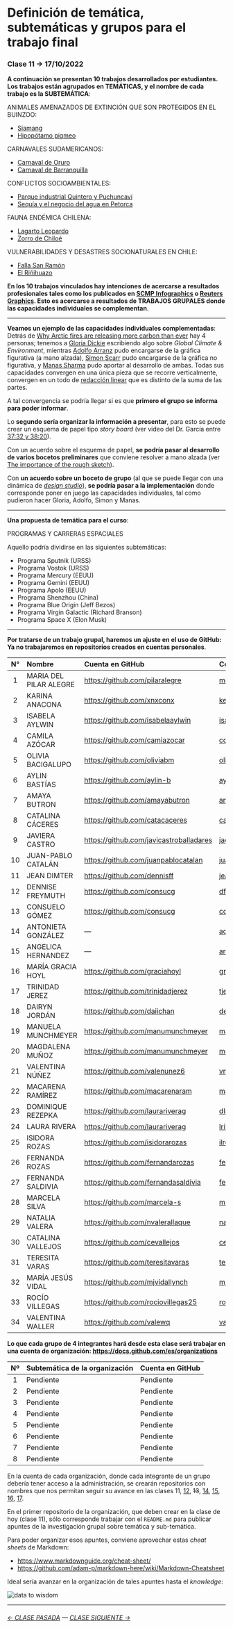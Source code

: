 # Definición de temática, subtemáticas y grupos para el trabajo final

###  Clase 11 → 17/10/2022

**A continuación se presentan 10 trabajos desarrollados por estudiantes. Los trabajos están agrupados en TEMÁTICAS, y el nombre de cada trabajo es la SUBTEMÁTICA**:

ANIMALES AMENAZADOS DE EXTINCIÓN QUE SON PROTEGIDOS EN EL BUINZOO: 

- [Siamang](https://siamang-infografia.github.io/final/)
- [Hipopótamo pigmeo](https://hipopotamo-pigmeo.github.io/final/)

CARNAVALES SUDAMERICANOS:

- [Carnaval de Oruro](https://orurocarnaval.github.io/Examen/)
- [Carnaval de Barranquilla](https://carnavaldebarranquilla.github.io/examen/)

CONFLICTOS SOCIOAMBIENTALES:

- [Parque industrial Quintero y Puchuncaví](https://personas-de-sacrificio.github.io/examen/)
- [Sequía y el negocio del agua en Petorca](https://paltorcas.github.io/examen/)

FAUNA ENDÉMICA CHILENA:

- [Lagarto Leopardo](https://lagarto-leopardo.github.io/entrega-final/)
- [Zorro de Chiloé](https://zorrodechiloe-infodigital.github.io/Zorro_de_Chiloe/)

VULNERABILIDADES Y DESASTRES SOCIONATURALES EN CHILE:

- [Falla San Ramón](https://fallasanramon-infografiadigital.github.io/entrega_final/)
- [El Riñihuazo](https://infografia-digital.github.io/rinihuazo-final/)

**En los 10 trabajos vinculados hay intenciones de acercarse a resultados profesionales tales como los publicados en [SCMP Infographics](https://www.scmp.com/infographic/) o [Reuters Graphics](https://graphics.reuters.com/). Esto es acercarse a resultados de TRABAJOS GRUPALES donde las capacidades individuales se complementan**. 

- - - - - - - - - - 

**Veamos un ejemplo de las capacidades individuales complementadas**: Detrás de [Why Arctic fires are releasing more carbon than ever](https://graphics.reuters.com/CLIMATE-CHANGE/WILDFIRE-EMISSIONS/zjvqkrwmnvx/) hay 4 personas; tenemos a [Gloria Dickie](https://twitter.com/GloriaDickie) escribiendo algo sobre *Global Climate & Environment*, mientras [Adolfo Arranz](https://twitter.com/adolfux) pudo encargarse de la gráfica figurativa (a mano alzada), [Simon Scarr](http://www.simonscarr.com/) pudo encargarse de la gráfica no figurativa, y [Manas Sharma](https://www.linkedin.com/in/manas-sharma-69b516179/) pudo aportar al desarrollo de ambas. Todas sus capacidades convergen en una única pieza que se recorre verticalmente, convergen en un todo de [redacción linear](https://www.youtube.com/watch?v=iEB3oILm-qQ&t=2010s) que es distinto de la suma de las partes.

A tal convergencia se podría llegar si es que **primero el grupo se informa para poder informar**. 

Lo **segundo sería organizar la información a presentar**, para esto se puede crear un esquema de papel tipo *story board* (ver video del Dr. García entre [37:32 y 38:20](https://youtu.be/iEB3oILm-qQ?t=2252)).

Con un acuerdo sobre el esquema de papel, **se podría pasar al desarrollo de varios bocetos preliminares** que conviene resolver a mano alzada (ver [The importance of the rough sketch](https://www.behance.net/gallery/37869347/Infographics-The-importance-of-the-rough-sketch)).

Con **un acuerdo sobre un boceto de grupo** (al que se puede llegar con una dinámica de [*design studio*](https://medium.com/@jc.stories/lean-ux-running-a-design-studio-8c0c94ae69d4)), **se podría pasar a la implementación** donde corresponde poner en juego las capacidades individuales, tal como pudieron hacer Gloria, Adolfo, Simon y Manas.

- - - - - - - - - - 

**Una propuesta de temática para el curso**: 

PROGRAMAS Y CARRERAS ESPACIALES

Aquello podría dividirse en las siguientes subtemáticas: 

- Programa Sputnik (URSS)
- Programa Vostok (URSS)
- Programa Mercury (EEUU)
- Programa Gemini (EEUU)
- Programa Apolo (EEUU)
- Programa Shenzhou (China)
- Programa Blue Origin (Jeff Bezos)
- Programa Virgin Galactic (Richard Branson)
- Programa Space X (Elon Musk)

- - - - - - - - - - 

**Por tratarse de un trabajo grupal, haremos un ajuste en el uso de GitHub: Ya no trabajaremos en repositorios creados en cuentas personales**. 

| N°    | Nombre  | Cuenta en GitHub | Correo |
|:-----:|:--------|:-----------------|:-------|
| 1 | MARIA DEL PILAR ALEGRE | https://github.com/pilaralegre | mdalegre@uc.cl |
| 2 | KARINA ANACONA | https://github.com/xnxconx | keanacona@uc.cl |
| 3 | ISABELA AYLWIN | https://github.com/isabelaaylwin | isabela.aylwin@uc.cl |
| 4 | CAMILA AZÓCAR | https://github.com/camiazocar | ccazocar@uc.cl |
| 5 | OLIVIA BACIGALUPO | https://github.com/oliviabm | oliviabm@uc.cl |
| 6 | AYLIN BASTÍAS | https://github.com/aylin-b | aylin.bastias@uc.cl |
| 7 | AMAYA BUTRON | https://github.com/amayabutron | amaya.butron@uc.cl |
| 8 | CATALINA CÁCERES | https://github.com/catacaceres | catalina.cceres@uc.cl |
| 9 | JAVIERA CASTRO | https://github.com/javicastroballadares | jacastroba@uc.cl |
| 10 | JUAN-PABLO CATALÁN | https://github.com/juanpablocatalan | juan-pablo.catalan@uc.cl |
| 11 | JEAN DIMTER | https://github.com/dennisff | jean.dimter@uc.cl |
| 12 | DENNISE FREYMUTH | https://github.com/consucg | dfreymuth@uc.cl |
| 13 | CONSUELO GÓMEZ | https://github.com/consucg | consuelo.gmez@uc.cl |
| 14 | ANTONIETA GONZÁLEZ | — | adgonzalez4@uc.cl |
| 15 | ANGELICA HERNANDEZ | — | angelica.hernandez@uc.cl |
| 16 | MARÍA GRACIA HOYL | https://github.com/graciahoyl | graciahoyl@uc.cl |
| 17 | TRINIDAD JEREZ | https://github.com/trinidadjerez | tjerez2@uc.cl |
| 18 | DAIRYN JORDÁN | https://github.com/daiichan | dejordan@uc.cl |
| 19 | MANUELA MUNCHMEYER | https://github.com/manumunchmeyer | manuela.munchmeyer@uc.cl |
| 20 | MAGDALENA  MUÑOZ | https://github.com/manumunchmeyer | mdmunoz8@uc.cl |
| 21 | VALENTINA NÚÑEZ | https://github.com/valenunez6 | vnunez1@uc.cl |
| 22 | MACARENA RAMÍREZ | https://github.com/macarenaram | macarena.ramrez@uc.cl |
| 23 | DOMINIQUE REZEPKA | https://github.com/laurariverag | dlrezepka@uc.cl |
| 24 | LAURA RIVERA | https://github.com/laurariverag | lriverg@uc.cl |
| 25 | ISIDORA ROZAS | https://github.com/isidorarozas | ilrozas@uc.cl |
| 26 | FERNANDA ROZAS | https://github.com/fernandarozas | fernanda.rozas@uc.cl |
| 27 | FERNANDA SALDIVIA | https://github.com/fernandasaldivia | fernanda.saldivia@uc.cl |
| 28 | MARCELA SILVA | https://github.com/marcela-s | msilvn@uc.cl |
| 29 | NATALIA VALERA | https://github.com/nvalerallaque | natalia.valera@uc.cl |
| 30 | CATALINA VALLEJOS | https://github.com/cevallejos | cevallejos@uc.cl |
| 31 | TERESITA VARAS | https://github.com/teresitavaras | teresitavaras@uc.cl |
| 32 | MARÍA JESÚS VIDAL | https://github.com/mjvidallynch | mjvidallynch@uc.cl |
| 33 | ROCÍO VILLEGAS | https://github.com/rociovillegas25 | rocio.villegas@uc.cl |
| 34 | VALENTINA WALLER | https://github.com/valewq | valentina.waller@uc.cl |

**Lo que cada grupo de 4 integrantes hará desde esta clase será trabajar en una cuenta de organización: https://docs.github.com/es/organizations**

| Nº | Subtemática de la organización | Cuenta en GitHub |
|:----:|:-----------------------------|:-----------------|
| 1 | Pendiente | Pendiente |
| 2 | Pendiente | Pendiente |
| 3 | Pendiente | Pendiente |
| 4 | Pendiente | Pendiente |
| 5 | Pendiente | Pendiente |
| 6 | Pendiente | Pendiente |
| 7 | Pendiente | Pendiente |
| 8 | Pendiente | Pendiente |


En la cuenta de cada organización, donde cada integrante de un grupo debería tener acceso a la administración, se crearán repositorios con nombres que nos permitan seguir su avance en las clases 11, [12](https://github.com/profesorfaco/dno075-2022-2/tree/main/clase-12), ~~13~~, [14](https://github.com/profesorfaco/dno075-2022-2/tree/main/clase-14), [15](https://github.com/profesorfaco/dno075-2022-2/tree/main/clase-15), [16](https://github.com/profesorfaco/dno075-2022-2/tree/main/clase-16), [17](https://github.com/profesorfaco/dno075-2022-2/tree/main/clase-17).

En el primer repositorio de la organización, que deben crear en la clase de hoy (clase 11), sólo corresponde trabajar con el `README.md` para publicar apuntes de la investigación grupal sobre temática y sub-temática.

Para poder organizar esos apuntes, conviene aprovechar estas *cheat sheets* de Markdown:

- https://www.markdownguide.org/cheat-sheet/
- https://github.com/adam-p/markdown-here/wiki/Markdown-Cheatsheet

Ideal sería avanzar en la organización de tales apuntes hasta el *knowledge*:

![data to wisdom](https://dist.neo4j.com/wp-content/uploads/20180918102937/knowledge-insight-wisdom-2.png)

- - - - - - - - 

###### [← CLASE PASADA](https://github.com/profesorfaco/dno075-2022-2/tree/main/clase-09) — [CLASE SIGUIENTE →](https://github.com/profesorfaco/dno075-2022-2/tree/main/clase-12) 

